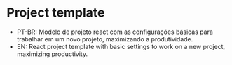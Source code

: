 # Project template

- PT-BR: Modelo de projeto react com as configurações básicas para trabalhar em um novo projeto, maximizando a produtividade.
- EN: React project template with basic settings to work on a new project, maximizing productivity.
